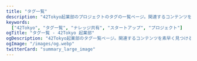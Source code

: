 ```yaml
---
title: "タグ一覧"
description: "42Tokyo起業部のプロジェクトのタグの一覧ページ。関連するコンテンツを見つけやすく整理しています。"
keywords:
  ["42Tokyo", "タグ一覧", "ナレッジ共有", "スタートアップ", "プロジェクト"]
ogTitle: "タグ一覧 - 42Tokyo 起業部"
ogDescription: "42Tokyo起業部のタグ一覧ページ。関連するコンテンツを素早く見つけるためのインデックス。"
ogImage: "/images/og.webp"
twitterCard: "summary_large_image"
---
```

